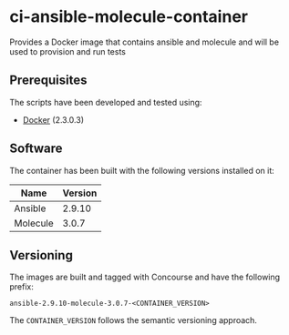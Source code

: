 # ci-ansible-molecule-container
Provides a Docker image that contains ansible and molecule and will be used to provision and run tests

## Prerequisites

The scripts have been developed and tested using:

- [Docker](https://www.docker.com/) (2.3.0.3)

## Software

The container has been built with the following versions installed on it:

Name                    | Version     
----------------------- | ------------
Ansible                 | 2.9.10      
Molecule                | 3.0.7       

## Versioning

The images are built and tagged with Concourse and have the following prefix:

```
ansible-2.9.10-molecule-3.0.7-<CONTAINER_VERSION>
```
The `CONTAINER_VERSION` follows the semantic versioning approach.
